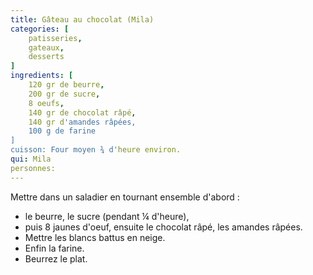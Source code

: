 ```yaml
---
title: Gâteau au chocolat (Mila)
categories: [
    patisseries,
    gateaux,
    desserts
]
ingredients: [
    120 gr de beurre,
    200 gr de sucre,
    8 oeufs,
    140 gr de chocolat râpé,
    140 gr d'amandes râpées,
    100 g de farine 
]
cuisson: Four moyen ¾ d'heure environ.
qui: Mila
personnes: 
---
```


Mettre dans un saladier en tournant ensemble d'abord : 
* le beurre, le sucre (pendant ¼ d'heure),
* puis 8 jaunes d'oeuf, ensuite le chocolat râpé, les amandes râpées.
* Mettre les blancs battus en neige.
* Enfin la farine.
* Beurrez le plat. 